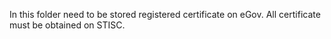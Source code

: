 In this folder need to be stored registered certificate on eGov. All certificate must be obtained on STISC.
